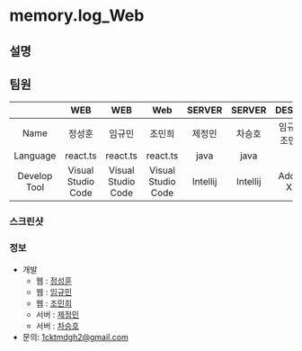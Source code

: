 # memory.log_Web

## 설명


## 팀원
|              |        WEB         |        WEB         |        Web         |  SERVER  |  SERVER  |    DESIGN     |
| :----------: | :----------------: | :----------------: | :----------------: | :------: | :------: | :-----------: |
|     Name     |       정성훈       |       임규민       |       조민희       |  제정민  |  차승호  | 임규민,조민희 |
|   Language   |      react.ts      |      react.ts      |      react.ts      |   java   |   java   |               |
| Develop Tool | Visual Studio Code | Visual Studio Code | Visual Studio Code | Intellij | Intellij |   Adobe XD    | 

### 스크린샷


### 정보

- 개발
  - 웹 : [정성훈](https://github.com/jsh0128)
  - 웹 : [임규민](https://github.com/limgyumin)
  - 웹 : [조민희](https://github.com/Jominhui)
  - 서버 : [제정민](https://github.com/jjmin321)
  - 서버 : [차승호](https://github.com/Sh031224)
- 문의: 1cktmdgh2@gmail.com
